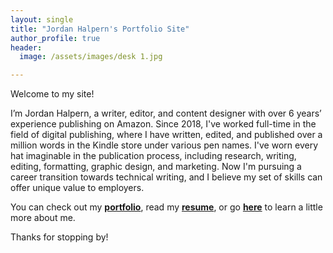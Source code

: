 ```yaml
---
layout: single
title: "Jordan Halpern's Portfolio Site"
author_profile: true
header:
  image: /assets/images/desk 1.jpg

---
```

Welcome to my site! 

I’m Jordan Halpern, a writer, editor, and content designer with over 6 years’ experience publishing on Amazon. Since 2018, I've worked full-time in the field of digital publishing, where I have written, edited, and published over a million words in the Kindle store under various pen names. I've worn every hat imaginable in the publication process, including research, writing, editing, formatting, graphic design, and marketing. 
Now I'm pursuing a career transition towards technical writing, and I believe my set of skills can offer unique value to employers.

You can check out my [**portfolio**](/portfolio/), read my [**resume**](/resume/), or go [**here**](/about/) to learn a little more about me. 

Thanks for stopping by!